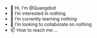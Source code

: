 - 👋 Hi, I’m @Quangdod
- 👀 I’m interested in nothing
- 🌱 I’m currently learning nothing
- 💞️ I’m looking to collaborate on nothing
- 📫 How to reach me ...

<!---
Quangdod/Quangdod is a ✨ special ✨ repository because its `README.md` (this file) appears on your GitHub profile.
You can click the Preview link to take a look at your changes.
--->
